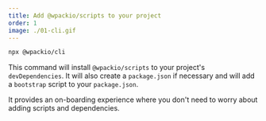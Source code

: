 ```yaml
---
title: Add @wpackio/scripts to your project
order: 1
image: ./01-cli.gif
---
```


```bash
npx @wpackio/cli
```

This command will install `@wpackio/scripts` to your project's `devDependencies`.
It will also create a `package.json` if necessary and will add a `bootstrap` script
to your `package.json`.

It provides an on-boarding experience where you don't need to worry about adding
scripts and dependencies.
